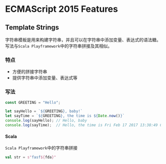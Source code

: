 # ECMAScript 2015 Features

## Template Strings

字符串模板是用来构建字符串，并且可以在字符串中添加变量、表达式的语法糖。写法与`Scala Playframework`中的字符串拼接及其相似。

### 特点

- 方便的拼接字符串
- 提供字符串中添加变量、表达式等

### 写法

```js
const GREETING = "Hello";

let sayHello = `${GREETING}, baby!`
let sayTime = `${GREETING}, the time is ${Date.now()}`
console.log(sayHello); // Hello, baby
console.log(sayTime);  // Hello, the time is Fri Feb 17 2017 13:38:49 GMT+0800 (CST)
```
#### Scala

`Scala Playframework`中的字符串拼接

```scala
val str = s"fasf${fda}"
```
